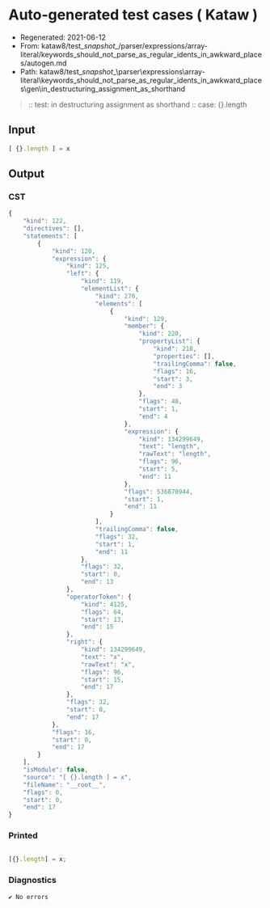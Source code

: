 # Auto-generated test cases ( Kataw )
- Regenerated: 2021-06-12
- From: kataw8/test\__snapshot__/parser/expressions/array-literal/keywords_should_not_parse_as_regular_idents_in_awkward_places/autogen.md
- Path: kataw8/test\__snapshot__\parser\expressions\array-literal\keywords_should_not_parse_as_regular_idents_in_awkward_places\gen\in_destructuring_assignment_as_shorthand
> :: test: in destructuring assignment as shorthand
> :: case: {}.length
## Input

`````js
[ {}.length ] = x
`````
## Output

### CST

```javascript
{
    "kind": 122,
    "directives": [],
    "statements": [
        {
            "kind": 120,
            "expression": {
                "kind": 125,
                "left": {
                    "kind": 119,
                    "elementList": {
                        "kind": 270,
                        "elements": [
                            {
                                "kind": 129,
                                "member": {
                                    "kind": 220,
                                    "propertyList": {
                                        "kind": 218,
                                        "properties": [],
                                        "trailingComma": false,
                                        "flags": 16,
                                        "start": 3,
                                        "end": 3
                                    },
                                    "flags": 48,
                                    "start": 1,
                                    "end": 4
                                },
                                "expression": {
                                    "kind": 134299649,
                                    "text": "length",
                                    "rawText": "length",
                                    "flags": 96,
                                    "start": 5,
                                    "end": 11
                                },
                                "flags": 536870944,
                                "start": 1,
                                "end": 11
                            }
                        ],
                        "trailingComma": false,
                        "flags": 32,
                        "start": 1,
                        "end": 11
                    },
                    "flags": 32,
                    "start": 0,
                    "end": 13
                },
                "operatorToken": {
                    "kind": 4125,
                    "flags": 64,
                    "start": 13,
                    "end": 15
                },
                "right": {
                    "kind": 134299649,
                    "text": "x",
                    "rawText": "x",
                    "flags": 96,
                    "start": 15,
                    "end": 17
                },
                "flags": 32,
                "start": 0,
                "end": 17
            },
            "flags": 16,
            "start": 0,
            "end": 17
        }
    ],
    "isModule": false,
    "source": "[ {}.length ] = x",
    "fileName": "__root__",
    "flags": 0,
    "start": 0,
    "end": 17
}
```

### Printed

```javascript

[{}.length] = x;
```

### Diagnostics

```javascript
✔ No errors
```

